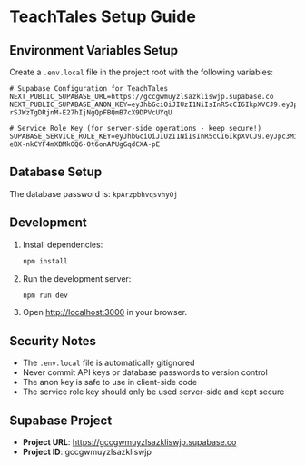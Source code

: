# TeachTales Setup Guide

## Environment Variables Setup

Create a `.env.local` file in the project root with the following variables:

```env
# Supabase Configuration for TeachTales
NEXT_PUBLIC_SUPABASE_URL=https://gccgwmuyzlsazkliswjp.supabase.co
NEXT_PUBLIC_SUPABASE_ANON_KEY=eyJhbGciOiJIUzI1NiIsInR5cCI6IkpXVCJ9.eyJpc3MiOiJzdXBhYmFzZSIsInJlZiI6ImdjY2d3bXV5emxzYXprbGlzd2pwIiwicm9sZSI6ImFub24iLCJpYXQiOjE3NTM4MDMwNTUsImV4cCI6MjA2OTM3OTA1NX0.RZ-rSJWzTgDRjnM-E27hIjNgQpFBQmB7cX9DPVcUYqU

# Service Role Key (for server-side operations - keep secure!)
SUPABASE_SERVICE_ROLE_KEY=eyJhbGciOiJIUzI1NiIsInR5cCI6IkpXVCJ9.eyJpc3MiOiJzdXBhYmFzZSIsInJlZiI6ImdjY2d3bXV5emxzYXprbGlzd2pwIiwicm9sZSI6InNlcnZpY2Vfcm9sZSIsImlhdCI6MTc1MzgwMzA1NSwiZXhwIjoyMDY5Mzc5MDU1fQ.HC2OL-eBX-nkCYF4mXBMkOQ6-0t6onAPUgGqdCXA-pE
```

## Database Setup

The database password is: `kpArzpbhvqsvhyOj`

## Development

1. Install dependencies:
   ```bash
   npm install
   ```

2. Run the development server:
   ```bash
   npm run dev
   ```

3. Open [http://localhost:3000](http://localhost:3000) in your browser.

## Security Notes

- The `.env.local` file is automatically gitignored
- Never commit API keys or database passwords to version control
- The anon key is safe to use in client-side code
- The service role key should only be used server-side and kept secure

## Supabase Project

- **Project URL**: https://gccgwmuyzlsazkliswjp.supabase.co
- **Project ID**: gccgwmuyzlsazkliswjp 